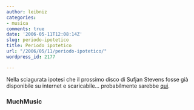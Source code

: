 ```yaml
---
author: leibniz
categories:
- musica
comments: true
date: '2006-05-11T12:08:14Z'
slug: periodo-ipotetico
title: Periodo ipotetico
url: "/2006/05/11/periodo-ipotetico/"
wordpress_id: 2177

---
```

Nella sciagurata ipotesi che il prossimo disco di Sufjan Stevens fosse già disponibile su internet e scaricabile... probabilmente sarebbe [qui](http://www.muchmusic.net/sufjan_stevens_the_avalanche_full_album_leaked_3365).


### MuchMusic
